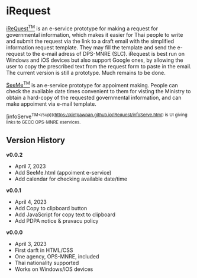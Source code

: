# iRequest
[iReQuest<sup>TM</sup>](https://kietpawpan.github.io/iRequest/index.html) is an e-service prototype for making a request for governmental information, which makes it easier for Thai people to write and submit the request via the link to a draft email with the simplified information request template. They may fill the template and send the e-request to the e-mail adress of DPS-MNRE (SLC). iRequest is best run on Windows and iOS devices but also support Google ones, by allowing the user to copy the prescribed text from the request form to paste in the email. The current version is still a prototype. Much remains to be done.  

[SeeMe<sup>TM</sup>](https://kietpawpan.github.io/iRequest/SeeMe.html) is an e-service prototype for appoiment making. People can check the available date times convenient to them for visting the Ministry to obtain a hard-copy of the requested governmental information, and can make appoiment via e-mail template. 

[infoServe<sup>TM</sup]((https://kietpawpan.github.io/iRequest/infoServe.html) is UI giving links to GECC OPS-MNRE eservices. 

## Version History
__v0.0.2__
- April 7, 2023
- Add SeeMe.html (appoiment e-service)
- Add calendar for checking available date/time

__v0.0.1__
- April 4, 2023
- Add Copy to clipboard button
- Add JavaScript for copy text to clipboard
- Add PDPA notice & pravacu policy

__v0.0.0__ 
- April 3, 2023
- First darft in HTML/CSS
- One agency, OPS-MNRE, included
- Thai nationality supported
- Works on Windows/iOS devices 
